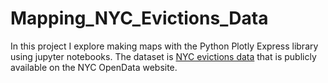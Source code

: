# Mapping_NYC_Evictions_Data

In this project I explore making maps with the Python Plotly Express library using jupyter notebooks.  The dataset is [NYC evictions data](https://data.cityofnewyork.us/City-Government/Evictions/6z8x-wfk4) that is publicly available on the NYC OpenData website.
